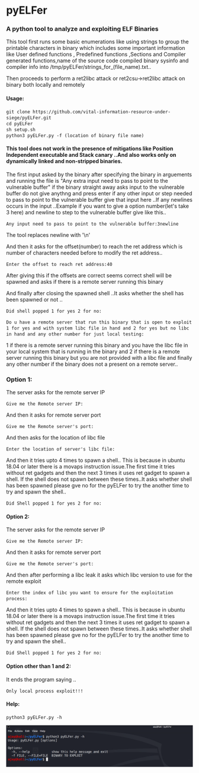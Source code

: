 # pyELFer
### A python tool to analyze and exploiting ELF Binaries
This tool first runs some basic enumerations like using strings to group the printable characters in binary which includes some important information like User defined functions , Predefined functions ,Sections and Compiler generated functions,name of the source code compiled binary sysinfo and compiler info into /tmp/pyELFer/strings_for_(file_name).txt..

Then proceeds to perform a ret2libc attack or ret2csu->ret2libc attack on binary both locally and remotely 

#### Usage:
```
git clone https://github.com/vital-information-resource-under-siege/pyELFer.git
cd pyELFer
sh setup.sh
python3 pyELFer.py -f (location of binary file name)
```

#### This tool does not work in the presence of mitigations like Position Independent executable and Stack canary ..And also works only on dynamically linked and non-stripped binaries.

The first input asked by the binary after specifying the binary in arguements and running the file is "Any extra input need to pass to point to the vulnerable buffer" if the binary straight away asks input to the vulnerable buffer do not give anythng and press enter if any other input or step needed to pass to point to the vulnerable buffer give that input here ..If any newlines occurs in the input ..Example if you want to give a option number(let's take 3 here) and newline to step to the vulnerable buffer give like this..

```
Any input need to pass to point to the vulnerable buffer:3newline
```

The tool replaces newline with '\n'

And then it asks for the offset(number) to reach the ret address which is number of characters needed  before to modify the ret address..

```
Enter the offset to reach ret address:40
```

After giving this if the offsets are correct seems correct shell will be spawned and asks if there is a remote server running this binary

And finally after closing the spawned shell ..It asks whether the shell has been spawned or not ..

```
Did shell popped 1 for yes 2 for no:
```

```
Do u have a remote server that run this binary that is open to exploit 1 for yes and with system libc file in hand and 2 for yes but no libc in hand and any other number for just local testing:
```

1 if there is a remote server running this binary and you have the libc file in your local system that is running in the binary and 2 if there is a remote server running this binary but you are not provided with a libc file and finally any other number if the binary does not a present on a remote server..


### Option 1:

The server asks for the remote server IP

```
Give me the Remote server IP:
```
And then it asks for remote server port 

```
Give me the Remote server's port:
```
And then asks for the location of libc file

```
Enter the location of server's libc file:
```

And then it tries upto 4 times to spawn a shell.. This is because in ubuntu 18.04 or later there is a movaps instruction issue.The first time it tries without ret gadgets and then the next 3 times it uses ret gadget to spawn a shell. If the shell does not spawn between these times..It asks whether shell has been spawned please gve no for the pyELFer to try the another time to try and spawn the shell..

```
Did Shell popped 1 for yes 2 for no:
```

#### Option 2:

The server asks for the remote server IP

```
Give me the Remote server IP:
```
And then it asks for remote server port 

```
Give me the Remote server's port:
```
And then after performing a libc leak it asks which libc version to use for the remote exploit 

```
Enter the index of libc you want to ensure for the exploitation process:
```

And then it tries upto 4 times to spawn a shell.. This is because in ubuntu 18.04 or later there is a movaps instruction issue.The first time it tries without ret gadgets and then the next 3 times it uses ret gadget to spawn a shell. If the shell does not spawn between these times..It asks whether shell has been spawned please gve no for the pyELFer to try the another time to try and spawn the shell..

```
Did Shell popped 1 for yes 2 for no:
```

#### Option other than 1 and 2:

It ends the program saying ..

```
Only local process exploit!!!
```

#### Help:

```
python3 pyELFer.py -h 
```

![help](https://github.com/vital-information-resource-under-siege/pyELFer/blob/main/images/pyELFer01.png)



